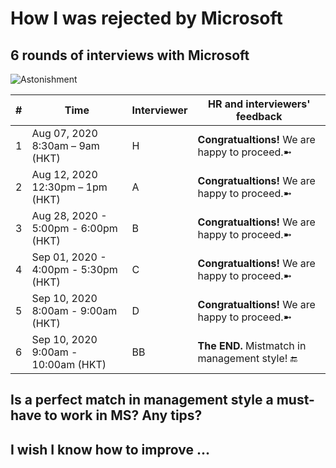 # How I was rejected by Microsoft

## 6 rounds of interviews with Microsoft

![Astonishment](https://image.shutterstock.com/image-photo/portrait-shocked-bearded-man-eyeglasses-260nw-1028337955.jpg)


| # | Time                                   | Interviewer |  HR and interviewers' feedback             |
|---|----------------------------------------|-------------|-------------------------------------------|
| 1 | Aug 07, 2020 8:30am – 9am (HKT)         | H           |  **Congratualtions!**  We are happy to proceed.➼ |
| 2 | Aug 12, 2020 12:30pm – 1pm (HKT)       | A           |  **Congratualtions!**  We are happy to proceed.➼ |
| 3 | Aug 28, 2020 -  5:00pm - 6:00pm (HKT)    | B           |  **Congratualtions!**  We are happy to proceed.➼ |
| 4 | Sep 01, 2020 - 4:00pm - 5:30pm (HKT)  | C           |  **Congratualtions!**  We are happy to proceed.➼ |
| 5 | Sep 10, 2020 8:00am - 9:00am (HKT)         | D           |  **Congratualtions!**  We are happy to proceed.➼ |
| 6 | Sep 10, 2020 9:00am - 10:00am (HKT)         | BB          |  **The END.**  Mistmatch in management style! 🔚  |



## Is a perfect match in management style a must-have to work in MS? Any tips?
## I wish I know how to improve ...
